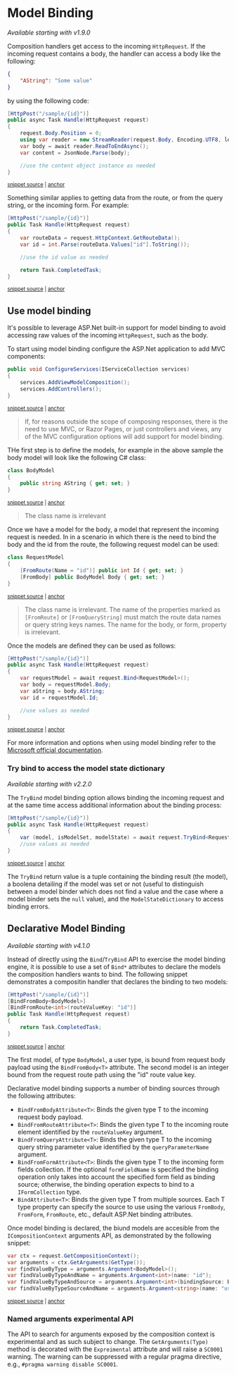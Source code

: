 # Model Binding

_Available starting with v1.9.0_

Composition handlers get access to the incoming `HttpRequest`. If the incoming request contains a body, the handler can access a body like the following:

```json
{
    "AString": "Some value"
}
```

by using the following code:

<!-- snippet: model-binding-raw-body-usage -->
<a id='snippet-model-binding-raw-body-usage'></a>
```cs
[HttpPost("/sample/{id}")]
public async Task Handle(HttpRequest request)
{
    request.Body.Position = 0;
    using var reader = new StreamReader(request.Body, Encoding.UTF8, leaveOpen: true );
    var body = await reader.ReadToEndAsync();
    var content = JsonNode.Parse(body);

    //use the content object instance as needed
}
```
<sup><a href='/src/Snippets/ModelBinding/RawBodyUsageHandler.cs#L14-L25' title='Snippet source file'>snippet source</a> | <a href='#snippet-model-binding-raw-body-usage' title='Start of snippet'>anchor</a></sup>
<!-- endSnippet -->

Something similar applies to getting data from the route, or from the query string, or the incoming form. For example:

<!-- snippet: model-binding-raw-route-data-usage -->
<a id='snippet-model-binding-raw-route-data-usage'></a>
```cs
[HttpPost("/sample/{id}")]
public Task Handle(HttpRequest request)
{
    var routeData = request.HttpContext.GetRouteData();
    var id = int.Parse(routeData.Values["id"].ToString());

    //use the id value as needed

    return Task.CompletedTask;
}
```
<sup><a href='/src/Snippets/ModelBinding/RawBodyUsageHandler.cs#L30-L41' title='Snippet source file'>snippet source</a> | <a href='#snippet-model-binding-raw-route-data-usage' title='Start of snippet'>anchor</a></sup>
<!-- endSnippet -->

## Use model binding

It's possible to leverage ASP.Net built-in support for model binding to avoid accessing raw values of the incoming `HttpRequest`, such as the body.

To start using model binding configure the ASP.Net application to add MVC components:

<!-- snippet: model-binding-add-controllers -->
<a id='snippet-model-binding-add-controllers'></a>
```cs
public void ConfigureServices(IServiceCollection services)
{
    services.AddViewModelComposition();
    services.AddControllers();
}
```
<sup><a href='/src/Snippets/ModelBinding/ConfigureAppForModelBinding.cs#L8-L14' title='Snippet source file'>snippet source</a> | <a href='#snippet-model-binding-add-controllers' title='Start of snippet'>anchor</a></sup>
<!-- endSnippet -->

> If, for reasons outside the scope of composing responses, there is the need to use MVC, or Razor Pages, or just controllers and views, any of the MVC configuration options will add support for model binding.

THe first step is to define the models, for example in the above sample the body model will look like the following C# class:

<!-- snippet: model-binding-model -->
<a id='snippet-model-binding-model'></a>
```cs
class BodyModel
{
    public string AString { get; set; }
}
```
<sup><a href='/src/Snippets/ModelBinding/BodyModel.cs#L3-L8' title='Snippet source file'>snippet source</a> | <a href='#snippet-model-binding-model' title='Start of snippet'>anchor</a></sup>
<!-- endSnippet -->

> The class name is irrelevant

Once we have a model for the body, a model that represent the incoming request is needed. In in a scenario in which there is the need to bind the body and the id from the route, the following request model can be used:

<!-- snippet: model-binding-request -->
<a id='snippet-model-binding-request'></a>
```cs
class RequestModel
{
    [FromRoute(Name = "id")] public int Id { get; set; }
    [FromBody] public BodyModel Body { get; set; }
}
```
<sup><a href='/src/Snippets/ModelBinding/RequestModel.cs#L5-L11' title='Snippet source file'>snippet source</a> | <a href='#snippet-model-binding-request' title='Start of snippet'>anchor</a></sup>
<!-- endSnippet -->

> The class name is irrelevant. The name of the properties marked as `[FromRoute]` or `[FromQueryString]` must match the route data names or query string keys names. The name for the body, or form, property is irrelevant.

Once the models are defined they can be used as follows:

<!-- snippet: model-binding-bind-body-and-route-data -->
<a id='snippet-model-binding-bind-body-and-route-data'></a>
```cs
[HttpPost("/sample/{id}")]
public async Task Handle(HttpRequest request)
{
    var requestModel = await request.Bind<RequestModel>();
    var body = requestModel.Body;
    var aString = body.AString;
    var id = requestModel.Id;

    //use values as needed
}
```
<sup><a href='/src/Snippets/ModelBinding/ModelBindingUsageHandler.cs#L10-L21' title='Snippet source file'>snippet source</a> | <a href='#snippet-model-binding-bind-body-and-route-data' title='Start of snippet'>anchor</a></sup>
<!-- endSnippet -->

For more information and options when using model binding refer to the [Microsoft official documentation](https://docs.microsoft.com/en-us/aspnet/core/mvc/models/model-binding?view=aspnetcore-5.0).

### Try bind to access the model state dictionary

_Available starting with v2.2.0_

The `TryBind` model binding option allows binding the incoming request and at the same time access additional information about the binding process:

<!-- snippet: model-binding-try-bind -->
<a id='snippet-model-binding-try-bind'></a>
```cs
[HttpPost("/sample/{id}")]
public async Task Handle(HttpRequest request)
{
    var (model, isModelSet, modelState) = await request.TryBind<RequestModel>();
    //use values as needed
}
```
<sup><a href='/src/Snippets/ModelBinding/ModelBindingUsageHandler.cs#L26-L33' title='Snippet source file'>snippet source</a> | <a href='#snippet-model-binding-try-bind' title='Start of snippet'>anchor</a></sup>
<!-- endSnippet -->

The `TryBind` return value is a tuple containing the binding result (the model), a boolena detailing if the model was set or not (useful to distinguish between a model binder which does not find a value and the case where a model binder sets the `null` value), and the `ModelStateDictionary` to access binding errors.

## Declarative Model Binding

_Available starting with v4.1.0_

Instead of directly using the `Bind`/`TryBind` API to exercise the model binding engine, it is possible to use a set of `Bind*` attributes to declare the models the composition handlers wants to bind. The following snippet demonstrates a compositin handler that declares the binding to two models:

<!-- snippet: declarative-model-binding -->
<a id='snippet-declarative-model-binding'></a>
```cs
[HttpPost("/sample/{id}")]
[BindFromBody<BodyModel>]
[BindFromRoute<int>(routeValueKey: "id")]
public Task Handle(HttpRequest request)
{
    return Task.CompletedTask;
}
```
<sup><a href='/src/Snippets/ModelBinding/DeclarativeModelBinding.cs#L11-L19' title='Snippet source file'>snippet source</a> | <a href='#snippet-declarative-model-binding' title='Start of snippet'>anchor</a></sup>
<!-- endSnippet -->

The first model, of type `BodyModel`, a user type, is bound from request body payload using the `BindFromBody<T>` attribute. The second model is an integer bound from the request route path using the "id" route value key.

Declarative model binding supports a number of binding sources through the following attributes:

- `BindFromBodyAttribute<T>`: Binds the given type T to the incoming request body payload.
- `BindFromRouteAttribute<T>`: Binds the given type T to the incoming route element identified by the `routeValueKey` argument.
- `BindFromQueryAttribute<T>`: Binds the given type T to the incoming query string parameter value identified by the `queryParameterName` argument.
- `BindFromFormAttribute<T>`: Binds the given type T to the incoming form fields collection. If the optional `formFieldName` is specified the binding operation only takes into account the specified form field as binding source; otherwise, the binding operation expects to bind to a `IFormCollection` type.
- `BindAttribute<T>`: Binds the given type T from multiple sources. Each T type property can specify the source to use using the various `FromBody`, `FromForm`, `FromRoute`, etc., default ASP.Net binding attributes.

Once model binding is declared, the biund models are accesible from the `ICompositionContext` arguments API, as demonstrated by the following snippet:

<!-- snippet: arguments-search-api -->
<a id='snippet-arguments-search-api'></a>
```cs
var ctx = request.GetCompositionContext();
var arguments = ctx.GetArguments(GetType());
var findValueByType = arguments.Argument<BodyModel>();
var findValueByTypeAndName = arguments.Argument<int>(name: "id");
var findValueByTypeAndSource = arguments.Argument<int>(bindingSource: BindingSource.Header);
var findValueByTypeSourceAndName = arguments.Argument<string>(name: "user", bindingSource: BindingSource.Query);
```
<sup><a href='/src/Snippets/ModelBinding/ArgumentsSearchAPI.cs#L12-L19' title='Snippet source file'>snippet source</a> | <a href='#snippet-arguments-search-api' title='Start of snippet'>anchor</a></sup>
<!-- endSnippet -->

### Named arguments experimental API

The API to search for arguments exposed by the composition context is experimental and as such subject to change. The `GetArguments(Type)` method is decorated with the `Expreimental` attribute and will raise a `SC0001` warning. The warning can be suppressed with a regular pragma directive, e.g., `#pragma warning disable SC0001`.
